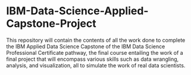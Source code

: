 # IBM-Data-Science-Applied-Capstone-Project

This repository will contain the contents of all the work done to complete the IBM Applied Data Science Capstone of the IBM Data Science Professional Certificate pathway, the final course entailing the work of a final project that will encompass various skills such as data wrangling, analysis, and visualization, all to simulate the work of real data scientists.

